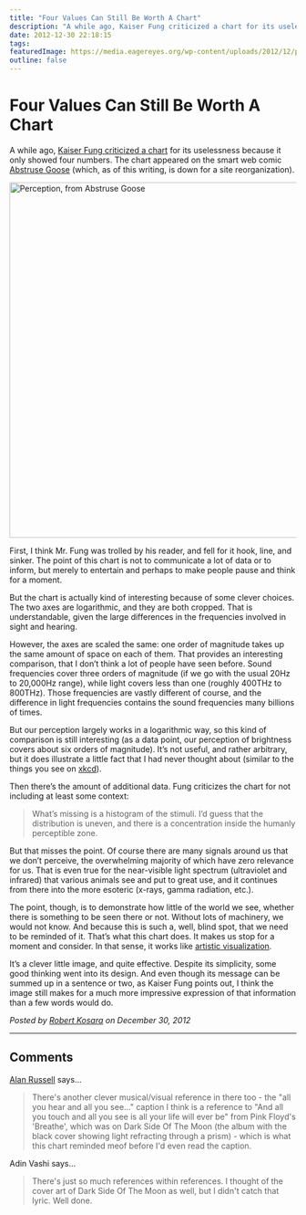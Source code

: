 ```yaml
---
title: "Four Values Can Still Be Worth A Chart"
description: "A while ago, Kaiser Fung criticized a chart for its uselessness because it only showed four numbers. The chart appeared on the smart web comic Abstruse Goose (which, as of this writing, is down for a site reorganization)."
date: 2012-12-30 22:18:15
tags: 
featuredImage: https://media.eagereyes.org/wp-content/uploads/2012/12/perception-teaser.png
outline: false
---
```


# Four Values Can Still Be Worth A Chart

A while ago, <a href="http://junkcharts.typepad.com/junk_charts/2012/12/four-numbers-say-little-even-on-a-busy-chart.html">Kaiser Fung criticized a chart</a> for its uselessness because it only showed four numbers. The chart appeared on the smart web comic <a href="http://abstrusegoose.com/">Abstruse Goose</a> (which, as of this writing, is down for a site reorganization).

<img class="aligncenter size-full wp-image-2176" alt="Perception, from Abstruse Goose" src="https://eagereyes.org/wp-content/uploads/2012/12/perception-abstrusegoose.png" width="744" height="623" />

First, I think Mr. Fung was trolled by his reader, and fell for it hook, line, and sinker. The point of this chart is not to communicate a lot of data or to inform, but merely to entertain and perhaps to make people pause and think for a moment.

But the chart is actually kind of interesting because of some clever choices. The two axes are logarithmic, and they are both cropped. That is understandable, given the large differences in the frequencies involved in sight and hearing.

However, the axes are scaled the same: one order of magnitude takes up the same amount of space on each of them. That provides an interesting comparison, that I don’t think a lot of people have seen before. Sound frequencies cover three orders of magnitude (if we go with the usual 20Hz to 20,000Hz range), while light covers less than one (roughly 400THz to 800THz). Those frequencies are vastly different of course, and the difference in light frequencies contains the sound frequencies many billions of times.

But our perception largely works in a logarithmic way, so this kind of comparison is still interesting (as a data point, our perception of brightness covers about six orders of magnitude). It’s not useful, and rather arbitrary, but it does illustrate a little fact that I had never thought about (similar to the things you see on <a href="http://xkcd.com">xkcd</a>).

Then there’s the amount of additional data. Fung criticizes the chart for not including at least some context:

>	What’s missing is a histogram of the stimuli. I’d guess that the distribution is uneven, and there is a concentration inside the humanly perceptible zone.

But that misses the point. Of course there are many signals around us that we don’t perceive, the overwhelming majority of which have zero relevance for us. That is even true for the near-visible light spectrum (ultraviolet and infrared) that various animals see and put to great use, and it continues from there into the more esoteric (x-rays, gamma radiation, etc.).

The point, though, is to demonstrate how little of the world we see, whether there is something to be seen there or not. Without lots of machinery, we would not know. And because this is such a, well, blind spot, that we need to be reminded of it. That’s what this chart does. It makes us stop for a moment and consider. In that sense, it works like <a title="A Tale of Two Types of Visualization and Much Confusion" href="http://eagereyes.org/criticism/tale-of-two-types">artistic visualization</a>.

It’s a clever little image, and quite effective. Despite its simplicity, some good thinking went into its design. And even though its message can be summed up in a sentence or two, as Kaiser Fung points out, I think the image still makes for a much more impressive expression of that information than a few words would do.


_Posted by <a href="/about">Robert Kosara</a> on December 30, 2012_


<aside class="comments">

---
## Comments

<a href="http://www.birdie-song.com" rel="nofollow noopener" target="_blank">Alan Russell</a> says…
>	There's another clever musical/visual reference in there too - the "all you hear and all you see..." caption I think is a reference to "And all you touch and all you see is all your life will ever be" from Pink Floyd's 'Breathe', which was on Dark Side Of The Moon (the album with the black cover showing light refracting through a prism) - which is what this chart reminded meof before I'd even read the caption.

Adin Vashi says…
>	There's just so much references within references.  I thought of the cover art of Dark Side Of The Moon as well, but I didn't catch that lyric.  Well done.

</aside>

